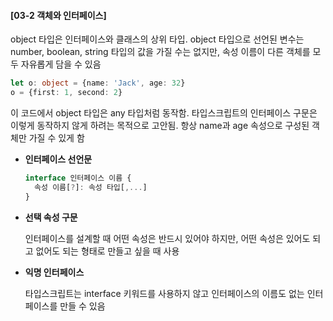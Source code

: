 #### [03-2 객체와 인터페이스]

object 타입은 인터페이스와 클래스의 상위 타입. object 타입으로 선언된 변수는 number, boolean, string 타입의 값을 가질 수는 없지만, 속성 이름이 다른 객체를 모두 자유롭게 담을 수 있음

```typescript
let o: object = {name: 'Jack', age: 32}
o = {first: 1, second: 2}
```

이 코드에서 object 타입은 any 타입처럼 동작함. 타입스크립트의 인터페이스 구문은 이렇게 동작하지 않게 하려는 목적으로 고안됨. 항상 name과 age 속성으로 구성된 객체만 가질 수 있게 함

- **인터페이스 선언문**

  ```typescript
  interface 인터페이스 이름 {
  	속성 이름[?]: 속성 타입[,...]
  }
  ```

- **선택 속성 구문**

  인터페이스를 설계할 때 어떤 속성은 반드시 있어야 하지만, 어떤 속성은 있어도 되고 없어도 되는 형태로 만들고 싶을 때 사용

- **익명 인터페이스**

  타입스크립트는 interface 키워드를 사용하지 않고 인터페이스의 이름도 없는 인터페이스를 만들 수 있음